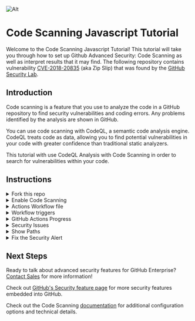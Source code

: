 ![Alt](https://repobeats.axiom.co/api/embed/3c85489921ca7f2af7b2b2e4371b9326f743efca.svg "Repobeats analytics image")

# Code Scanning Javascript Tutorial

Welcome to the Code Scanning Javascript Tutorial! This tutorial will take you through how to set up Github Advanced Security: Code Scanning as well as interpret results that it may find. The following repository contains vulnerability [CVE-2018-20835](https://github.com/advisories/GHSA-x2mc-8fgj-3wmr) (aka Zip Slip) that was found by the [GitHub Security Lab](https://securitylab.github.com/).

## Introduction

Code scanning is a feature that you use to analyze the code in a GitHub repository to find security vulnerabilities and coding errors. Any problems identified by the analysis are shown in GitHub.

You can use code scanning with CodeQL, a semantic code analysis engine. CodeQL treats code as data, allowing you to find potential vulnerabilities in your code with greater confidence than traditional static analyzers.

This tutorial with use CodeQL Analysis with Code Scanning in order to search for vulnerabilities within your code. 

## Instructions

<details>
<summary>Fork this repo</summary>
<p> 
  
Begin by [forking this repo](https://docs.github.com/en/free-pro-team@latest/github/getting-started-with-github/fork-a-repo).
</p>
</details>

<details>
<summary>Enable Code Scanning</summary>
<p> 

#### Security tab

Click on the `Security` tab.


<img src="https://user-images.githubusercontent.com/6920330/96745784-81480380-1394-11eb-886d-55e7c207c9c9.png" width="70%"/>

#### Set up code scanning

Click `Set up code scanning`.

<img src="https://user-images.githubusercontent.com/6920330/96745792-8311c700-1394-11eb-83fd-e47d09bf148e.png" width="70%"/>

#### Setup Workflow

Click the `Setup this workflow` button by CodeQL Analysis.

<img src="https://user-images.githubusercontent.com/6920330/96746928-aee17c80-1395-11eb-9eb2-657dd0e92ed9.png" width="70%"/>

This will create a GitHub Actions Workflow file with CodeQL already set up. Since Javascript is an interpreted language there is no need to configure any builds. See the [documentation](https://docs.github.com/en/free-pro-team@latest/github/finding-security-vulnerabilities-and-errors-in-your-code/running-codeql-code-scanning-in-your-ci-system) if you would like to configure CodeQL Analysis with a 3rd party CI system instead of using GitHub Actions.
</p>
</details>

<details>
  
<summary>Actions Workflow file</summary>
<p>

#### Actions Workflow

The Actions Workflow file contains a number of different sections including:
1. Checking out the repository
2. Initializing the CodeQL Action
3. Running Autobuilder (not necessary for interpreted languages)
4. Running the CodeQL Analysis

<img src="https://user-images.githubusercontent.com/6920330/96746940-b143d680-1395-11eb-9778-0891525a39c1.png" width="80%"/>

Click `Start Commit` -> `Commit this file` to commit the changes to _main_ branch.
</p>
</details>

<details>
  
<summary>Workflow triggers</summary>
<p>

#### Workflow triggers

There are a [number of events](https://docs.github.com/en/free-pro-team@latest/actions/reference/events-that-trigger-workflows) that can trigger a GitHub Actions workflow. In this example, the workflow will be triggered on

<img src="https://user-images.githubusercontent.com/59625655/98617067-49f4c300-2352-11eb-9618-d8151e1e62eb.png" width="50%"/>

- push to _main_ branch
- pull request to merge to _main_ branch
- on schedule, at 6:33 every Thursday

Setting up the new CodeQL workflow and committing it to _main_ branch in the step above will trigger the scan.

</p>
</details>


<details>
<summary>GitHub Actions Progress</summary>

<p>
 
#### GitHub Actions Progress

Click `Actions` tab -> `CodeQL`

Click the specific workflow run. You can view the progress of the Workflow run until the analysis completes.

<img src="https://user-images.githubusercontent.com/59625655/98617230-b374d180-2352-11eb-8d84-cd0af64387e2.png" width="80%"/>

</p>
</details>

<details>
<summary>Security Issues</summary>
<p>
  
Once the Workflow has completed, click the `Security` tab -> ` Code Scanning Alerts`. An security alert "Arbitrary file write during zip extraction ("Zip Slip")
" should be visible.

#### Security Alert View

Clicking on the security alert will provide details about the security alert including:
A description of the issue
A tag to the CWE that it is connected to as well as the type of alert (Error, Warning, Note)
The line of code that triggered the security alert
The ability to dismiss the alert depending on certain conditions (false positive? won't fix? used in tests?)

<img src="https://user-images.githubusercontent.com/6920330/96749627-0c2afd00-1399-11eb-92f9-3356e387201f.png" width="80%"/>

#### Security Alert Description

Click `Show more` to view a full desciption of the alert including examples and links to additional information.

<img src="https://user-images.githubusercontent.com/6920330/96749626-0c2afd00-1399-11eb-9ef5-9560ca585a1b.png" width="80%"/>

#### Security Full Description

<img width="80%" src="https://user-images.githubusercontent.com/6920330/97208478-8bea0a80-1791-11eb-8a2a-f625649312f0.png">

</p>
</details>

<details>
<summary>Show Paths</summary>
<p>

#### Show Paths Button

CodeQL Analysis is able to trace the dataflow path from source to sink and gives you the ability to view the path traversal within the alert.

Click `show paths` in order to see the dataflow path that resulted in this alert.

<img src="https://user-images.githubusercontent.com/6920330/96749839-514f2f00-1399-11eb-80f7-1b83e5c195e7.png" width="80%"/>

#### Show Paths View

<img src="https://user-images.githubusercontent.com/6920330/96749909-6926b300-1399-11eb-99df-143d17804aeb.png" width="80%"/>

</p>
</details>

<details>
<p>  
  
<summary>Fix the Security Alert</summary>

In order to fix this specific alert, we will need to ensure that the destination file paths is the only location where files can be written to.

Click on the `Code` tab and [Edit](https://docs.github.com/en/free-pro-team@latest/github/managing-files-in-a-repository/editing-files-in-your-repository) the `index.js` file. Navigate to Line 264 of the `index.js` file and modify the line:

`var srcpath = path.resolve(cwd, header.linkname)`

to

`var srcpath = path.join(cwd, path.join('/', header.linkname))`

Click `Create a new branch for this commit and start a pull request`, name the branch `fix-zip-slip`, and create the Pull Request.

#### Pull Request Status Check

In the Pull Request, you will notice that the CodeQL Analysis has started as a status check. Wait until it completes.

<img src="https://user-images.githubusercontent.com/6920330/96752215-2adec300-139c-11eb-9c5e-3a04f24ba0bf.png" width="80%"/>

#### Security Alert Details

After the Workflow has completed click on `Details` by the `Code Scanning Results / CodeQL` status check. 

<img src="https://user-images.githubusercontent.com/6920330/96752487-85781f00-139c-11eb-943d-602f2de98998.png" width="80%"/>

#### Fixed Alert

Notice that Code Scanning has detected that this Pull Request will fix the Zip Slip vulnerability that was detected before.

<img src="https://user-images.githubusercontent.com/6920330/96752486-85781f00-139c-11eb-9a7e-3ccbc81da3d1.png" width="80%"/>

Merge the Pull Request. After the Pull Request has been merged, another Workflow will kick off to scan the repository for any vulnerabilties. 

#### Closed Security Alerts

After the final Workflow has completed, navigate back to the `Security` tab and click `Closed`. Notice that the Zip Slip security alert now shows up as a closed issue.

<img src="https://user-images.githubusercontent.com/6920330/96753441-e0f6dc80-139d-11eb-9a2a-d53075b6331e.png" width="80%"/>

#### Traceability

Click on the security alert and notice that it details when the fix was made, by whom, and the specific commit. This provides full traceability to detail when and how a security alert was fixed and exactly what was changed to remediate the issue.

<img src="https://user-images.githubusercontent.com/6920330/96753440-e05e4600-139d-11eb-81ed-c22e4f41d74a.png" width="80%"/>

</p>
</details>
  
## Next Steps

Ready to talk about advanced security features for GitHub Enterprise? [Contact Sales](https://enterprise.github.com/contact) for more information!

Check out [GitHub's Security feature page](https://github.com/features/security) for more security features embedded into GitHub.

Check out the Code Scanning [documentation](https://docs.github.com/en/free-pro-team@latest/github/finding-security-vulnerabilities-and-errors-in-your-code/about-code-scanning) for additional configuration options and technical details.
